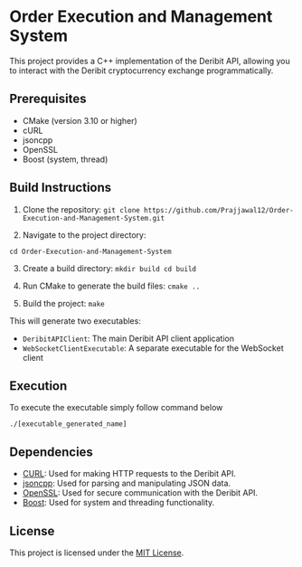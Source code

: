 # Order Execution and Management System
This project provides a C++ implementation of the Deribit API, allowing you to interact with the Deribit cryptocurrency exchange programmatically.

## Prerequisites

- CMake (version 3.10 or higher)
- cURL
- jsoncpp
- OpenSSL
- Boost (system, thread)

## Build Instructions

1. Clone the repository:
    `git clone https://github.com/Prajjawal12/Order-Execution-and-Management-System.git`

2. Navigate to the project directory:

`cd Order-Execution-and-Management-System`

3. Create a build directory:
`
mkdir build
cd build
`

4. Run CMake to generate the build files:
`cmake ..`

5. Build the project:
`make`

This will generate two executables:
- `DeribitAPIClient`: The main Deribit API client application
- `WebSocketClientExecutable`: A separate executable for the WebSocket client

## Execution

To execute the executable simply follow command below 

`./[executable_generated_name]`

## Dependencies

- [CURL](https://curl.se/): Used for making HTTP requests to the Deribit API.
- [jsoncpp](https://github.com/open-source-parsers/jsoncpp): Used for parsing and manipulating JSON data.
- [OpenSSL](https://www.openssl.org/): Used for secure communication with the Deribit API.
- [Boost](https://www.boost.org/): Used for system and threading functionality.



## License

This project is licensed under the [MIT License](LICENSE).
